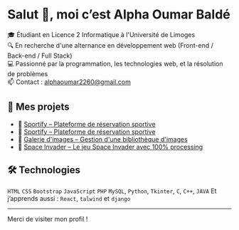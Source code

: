 # Salut 👋, moi c’est Alpha Oumar Baldé

🎓 Étudiant en Licence 2 Informatique à l'Université de Limoges  
🔍 En recherche d'une alternance en développement web (Front-end / Back-end / Full Stack)  
💻 Passionné par la programmation, les technologies web, et la résolution de problèmes  
📫 Contact : alphaoumar2260@gmail.com  

## 💼 Mes projets
- 🔗 [Sportify – Plateforme de réservation sportive](https://github.com/alphaDev-Full/genelog)
- 🔗 [Sportify – Plateforme de réservation sportive](https://github.com/alphaDev-Full/projet-sportify)
- 🔗 [Galerie d'images – Gestion d'une bibliothèque d'images](https://github.com/alphaDev-Full/Gestion-galerie-image)
- 🔗 [Space Invader – Le jeu Space Invader avec 100% processing](https://github.com/alphaDev-Full/Projet_Space_Invider)

## 🛠️ Technologies

`HTML` `CSS` `Bootstrap` `JavaScript` `PHP` `MySQL`, `Python`, `Tkinter`, `C`, `C++`, `JAVA`
Et j’apprends aussi : `React`, `talwind` et `django`

---

Merci de visiter mon profil !
